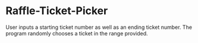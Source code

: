 # Raffle-Ticket-Picker

User inputs a starting ticket number as well as an ending ticket number. The program randomly chooses a ticket in the range provided. 
